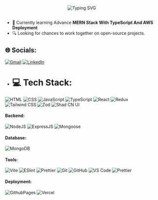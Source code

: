 
<br>
 
 <div align="center" width="100%">
  <img src="https://readme-typing-svg.demolab.com?font=Fira+Code&weight=200&pause=1000&color=F7F7F7&background=940505&center=true&vCenter=true&width=435&lines=Hey+%2C+I'm+Satya" alt="Typing SVG" />
 </div>
 
 <br>

 - 🌱 Currently learning Advance **MERN Stack With TypeScript And AWS Deployment**
 - 🔍 Looking for chances to work together on open-source projects.
   
 ## 🌐 Socials:
 [![Gmail](https://img.shields.io/badge/Gmail-D14836?logo=gmail&logoColor=white)](mailto:gudu44791@gmail.com)
 [![LinkedIn](https://img.shields.io/badge/LinkedIn-0077B5?logo=linkedin&logoColor=white)](https://www.linkedin.com/in/satyaranjan-sahoo-596250287/)

 - # 💻 Tech Stack:
![HTML](https://img.shields.io/badge/HTML5-E34F26?style=for-the-badge&logo=html5&logoColor=white)
![CSS](https://img.shields.io/badge/CSS3-1572B6?style=for-the-badge&logo=html5&logoColor=white)
![JavaScript](https://img.shields.io/badge/JavaScript-323330?style=for-the-badge&logo=javascript&logoColor=F7DF1E)
![TypeScript](https://img.shields.io/badge/TypeScript-007ACC?style=for-the-badge&logo=typescript&logoColor=white)
![React](https://img.shields.io/badge/React-20232A?style=for-the-badge&logo=react&logoColor=61DAFB)
![Redux](https://img.shields.io/badge/Redux-593D88?style=for-the-badge&logo=redux&logoColor=white)
![Tailwind CSS](https://img.shields.io/badge/Tailwind_CSS-38B2AC?style=for-the-badge&logo=tailwind-css&logoColor=white)
![Zod](https://img.shields.io/badge/zod-274d82?style=for-the-badge&logo=zod&logoColor=white)
![Shad CN UI](https://img.shields.io/badge/schad%20cn-000000?style=for-the-badge&logo=shadcnui&logoColor=white)

 #### Backend:
 ![NodeJS](https://img.shields.io/badge/Node.js-43853D?style=for-the-badge&logo=node.js&logoColor=white)
 ![ExpressJS](https://img.shields.io/badge/Express.js-404D59?style=for-the-badge)
 ![Mongoose](https://img.shields.io/badge/mongoose-a03333?style=for-the-badge&logo=mongoose&logoColor=pink)
 
 #### Database:
 ![MongoDB](https://img.shields.io/badge/MongoDB-4EA94B?style=for-the-badge&logo=mongodb&logoColor=white)

 #### Tools:
 ![Vite](https://img.shields.io/badge/Vite-bd34fe?style=for-the-badge&logo=vite&logoColor=white)
 ![ESlint](https://img.shields.io/badge/eslint-4b76dd?style=for-the-badge&logo=eslint&logoColor=white)
 ![Prettier](https://img.shields.io/badge/prettier-1a2b34?style=for-the-badge&logo=prettier&logoColor=white)
 ![Git](https://img.shields.io/badge/GIT-E44C30?style=for-the-badge&logo=git&logoColor=white)
 ![GitHub](https://img.shields.io/badge/GitHub-100000?style=for-the-badge&logo=github&logoColor=white)
 ![VS Code](https://img.shields.io/badge/Visual_Studio_Code-0078D4?style=for-the-badge&logo=visual%20studio%20code&logoColor=white)
 ![Prettier](https://img.shields.io/badge/prettier-1A2C34?style=for-the-badge&logo=prettier&logoColor=F7BA3E)

#### Deployment:
![GithubPages](https://img.shields.io/badge/GitHub%20Pages-222222?style=for-the-badge&logo=GitHub%20Pages&logoColor=white)
![Vercel](https://img.shields.io/badge/Vercel-000000?style=for-the-badge&logo=vercel&logoColor=white)
